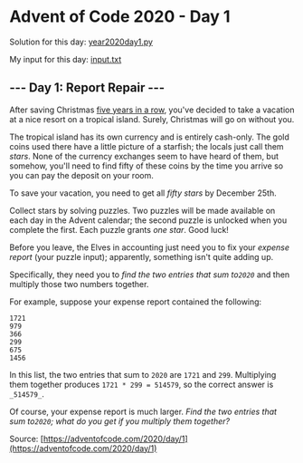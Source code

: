 # Advent of Code 2020 - Day 1

Solution for this day: [year2020day1.py](year2020day1.py)

My input for this day: [input.txt](input.txt)

## \--- Day 1: Report Repair ---

After saving Christmas [five years in a row](/events), you've decided to take
a vacation at a nice resort on a tropical island. Surely, Christmas will go on
without you.

The tropical island has its own currency and is entirely cash-only. The gold
coins used there have a little picture of a starfish; the locals just call
them _stars_. None of the currency exchanges seem to have heard of them, but
somehow, you'll need to find fifty of these coins by the time you arrive so
you can pay the deposit on your room.

To save your vacation, you need to get all _fifty stars_ by December 25th.

Collect stars by solving puzzles. Two puzzles will be made available on each
day in the Advent calendar; the second puzzle is unlocked when you complete
the first. Each puzzle grants _one star_. Good luck!

Before you leave, the Elves in accounting just need you to fix your _expense
report_ (your puzzle input); apparently, something isn't quite adding up.

Specifically, they need you to _find the two entries that sum to`2020`_ and
then multiply those two numbers together.

For example, suppose your expense report contained the following:

    
    
    1721
    979
    366
    299
    675
    1456
    

In this list, the two entries that sum to `2020` are `1721` and `299`.
Multiplying them together produces `1721 * 299 = 514579`, so the correct
answer is `_514579_`.

Of course, your expense report is much larger. _Find the two entries that sum
to`2020`; what do you get if you multiply them together?_



Source: [https://adventofcode.com/2020/day/1](https://adventofcode.com/2020/day/1)
